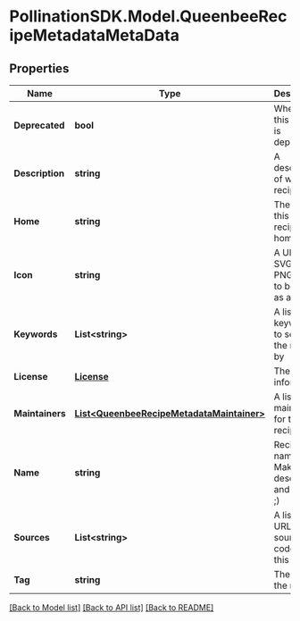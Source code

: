 
# PollinationSDK.Model.QueenbeeRecipeMetadataMetaData

## Properties

Name | Type | Description | Notes
------------ | ------------- | ------------- | -------------
**Deprecated** | **bool** | Whether this recipe is deprecated | [optional] 
**Description** | **string** | A description of what this recipe does | [optional] 
**Home** | **string** | The URL of this recipe&#39;s home page | [optional] 
**Icon** | **string** | A URL to an SVG or PNG image to be used as an icon | [optional] 
**Keywords** | **List&lt;string&gt;** | A list of keywords to search the recipe by | [optional] 
**License** | [**License**](License.md) | The license information. | [optional] 
**Maintainers** | [**List&lt;QueenbeeRecipeMetadataMaintainer&gt;**](QueenbeeRecipeMetadataMaintainer.md) | A list of maintainers for the recipe | [optional] 
**Name** | **string** | Recipe name. Make it descriptive and helpful ;) | 
**Sources** | **List&lt;string&gt;** | A list of URLs to source code for this project | [optional] 
**Tag** | **string** | The tag of the recipe | 

[[Back to Model list]](../README.md#documentation-for-models)
[[Back to API list]](../README.md#documentation-for-api-endpoints)
[[Back to README]](../README.md)

